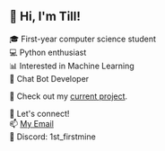 ## 👋 Hi, I'm Till!

🎓 First-year computer science student  
💻 Python enthusiast  
📊 Interested in Machine Learning    
🤖 Chat Bot Developer

🚀 Check out my [current project](https://github.com/TillKloss/BeastWars).

🌟 Let's connect!  
📫 [My Email](mailto:tilleliaskloss@gmail.com)  
💬 Discord: 1st_firstmine
